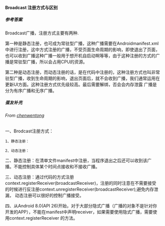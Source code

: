#### Broadcast 注册方式与区别

##### 参考答案

Broadcast广播，注册方式主要有两种.

第一种是静态注册，也可成为常驻型广播，这种广播需要在Androidmanifest.xml中进行注册，这中方式注册的广播，不受页面生命周期的影响，即使退出了页面，也可以收到广播这种广播一般用于想开机自启动啊等等，由于这种注册的方式的广播是常驻型广播，所以会占用CPU的资源。

第二种是动态注册，而动态注册的话，是在代码中注册的，这种注册方式也叫非常驻型广播，收到生命周期的影响，退出页面后，就不会收到广播，我们通常运用在更新UI方面。这种注册方式优先级较高。最后需要解绑，否会会内存泄露
广播是分为有序广播和无序广播。



##### 蛋友补充

###### From [chenwentong](https://github.com/chenwentong0)

一、Brodcast注册方式：

```
1、静态注册：

2、动态注册：
```

二、静态注册：在清单文件manifest中注册，当程序退出之后还可以收到该广播。不能控制具体某个时间点接收和不接收广播。

三、动态注册：通过代码的方式注册context.registerReceiver(broadcastReceiver)，注册的同时注意在不需要接受的时候进行反注册context.unregisterReceiver(broadcastReceiver);避免内存泄漏， 动态注册可以很好的控制广播接受。

四、从Android 8.0(API 26)开始，对于大部分隐式广播（广播的对象不是针对你开发的APP），不能在manifest中声明receiver，如果需要使用隐式广播，需要使用context.registerReceiver 的方法。